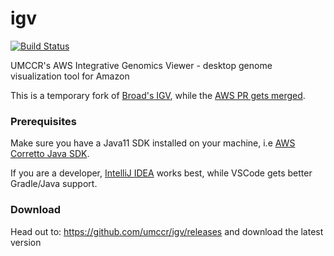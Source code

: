 # igv
[![Build Status](https://travis-ci.org/umccr/igv.svg?branch=umccr)](https://travis-ci.org/umccr/igv)

UMCCR's AWS Integrative Genomics Viewer - desktop genome visualization tool for Amazon

This is a temporary fork of [Broad's IGV](https://github.com/igvteam/igv), while the [AWS PR gets merged](https://github.com/igvteam/igv/pull/620). 

### Prerequisites

Make sure you have a Java11 SDK installed on your machine, i.e [AWS Corretto Java SDK](https://docs.aws.amazon.com/corretto/latest/corretto-11-ug/downloads-list.html).

If you are a developer, [IntelliJ IDEA](https://www.jetbrains.com/idea/download/download-thanks.html) works best, while VSCode gets better Gradle/Java support.

### Download

Head out to: https://github.com/umccr/igv/releases and download the latest version
